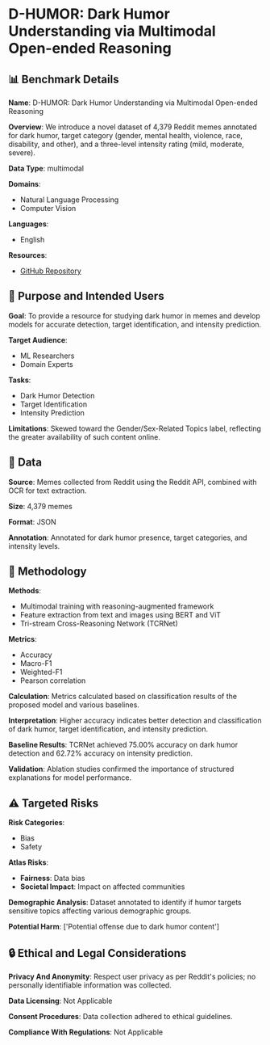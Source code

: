 # D-HUMOR: Dark Humor Understanding via Multimodal Open-ended Reasoning

## 📊 Benchmark Details

**Name**: D-HUMOR: Dark Humor Understanding via Multimodal Open-ended Reasoning

**Overview**: We introduce a novel dataset of 4,379 Reddit memes annotated for dark humor, target category (gender, mental health, violence, race, disability, and other), and a three-level intensity rating (mild, moderate, severe).

**Data Type**: multimodal

**Domains**:
- Natural Language Processing
- Computer Vision

**Languages**:
- English

**Resources**:
- [GitHub Repository](https://github.com/Sai-Kartheek-Reddy/D-Humor-Dark-Humor-Understanding-via-Multimodal-Open-ended-Reasoning)

## 🎯 Purpose and Intended Users

**Goal**: To provide a resource for studying dark humor in memes and develop models for accurate detection, target identification, and intensity prediction.

**Target Audience**:
- ML Researchers
- Domain Experts

**Tasks**:
- Dark Humor Detection
- Target Identification
- Intensity Prediction

**Limitations**: Skewed toward the Gender/Sex-Related Topics label, reflecting the greater availability of such content online.

## 💾 Data

**Source**: Memes collected from Reddit using the Reddit API, combined with OCR for text extraction.

**Size**: 4,379 memes

**Format**: JSON

**Annotation**: Annotated for dark humor presence, target categories, and intensity levels.

## 🔬 Methodology

**Methods**:
- Multimodal training with reasoning-augmented framework
- Feature extraction from text and images using BERT and ViT
- Tri-stream Cross-Reasoning Network (TCRNet)

**Metrics**:
- Accuracy
- Macro-F1
- Weighted-F1
- Pearson correlation

**Calculation**: Metrics calculated based on classification results of the proposed model and various baselines.

**Interpretation**: Higher accuracy indicates better detection and classification of dark humor, target identification, and intensity prediction.

**Baseline Results**: TCRNet achieved 75.00% accuracy on dark humor detection and 62.72% accuracy on intensity prediction.

**Validation**: Ablation studies confirmed the importance of structured explanations for model performance.

## ⚠️ Targeted Risks

**Risk Categories**:
- Bias
- Safety

**Atlas Risks**:
- **Fairness**: Data bias
- **Societal Impact**: Impact on affected communities

**Demographic Analysis**: Dataset annotated to identify if humor targets sensitive topics affecting various demographic groups.

**Potential Harm**: ['Potential offense due to dark humor content']

## 🔒 Ethical and Legal Considerations

**Privacy And Anonymity**: Respect user privacy as per Reddit's policies; no personally identifiable information was collected.

**Data Licensing**: Not Applicable

**Consent Procedures**: Data collection adhered to ethical guidelines.

**Compliance With Regulations**: Not Applicable
